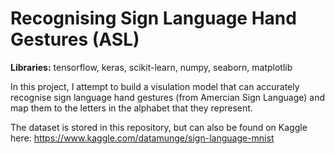# Recognising Sign Language Hand Gestures (ASL)
__Libraries:__ tensorflow, keras, scikit-learn, numpy, seaborn, matplotlib

In this project, I attempt to build a visulation model that can accurately recognise sign language hand gestures (from Amercian Sign Language) and map them to the letters in the alphabet that they represent.

The dataset is stored in this repository, but can also be found on Kaggle here: https://www.kaggle.com/datamunge/sign-language-mnist

